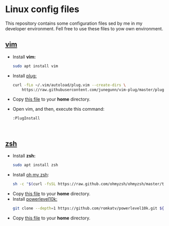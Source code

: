 # Linux config files

This repository contains some configuration files sed by me in my developer environment. Fell free to use these files to yow own environment.

## [vim](https://www.vim.org/)

- Install __vim:__
    ```bash
    sudo apt install vim
    ```
- Install [plug:](https://github.com/junegunn/vim-plug)
    ```bash
    curl -fLo ~/.vim/autoload/plug.vim --create-dirs \
        https://raw.githubusercontent.com/junegunn/vim-plug/master/plug.vim
    ```

- Copy [this file](./.vimrc) to your __home__ directory.
- Open vim, and then, execute this command:
    ```
    :PlugInstall
    ```

<br />

## [zsh](https://zsh.sourceforge.io/)

- Install __zsh:__
    ```bash
    sudo apt install zsh
    ```
- Install [oh my zsh](https://ohmyz.sh/):
    ```bash
    sh -c "$(curl -fsSL https://raw.github.com/ohmyzsh/ohmyzsh/master/tools/install.sh)"
    ```
- Copy [this file](./.zshrc) to your __home__ directory.
- Install [powerlevel10k:](https://github.com/romkatv/powerlevel10k)
    ```bash
    git clone --depth=1 https://github.com/romkatv/powerlevel10k.git ${ZSH_CUSTOM:-$HOME/.oh-my-zsh/custom}/themes/powerlevel10k
    ```
- Copy [this file](./.p10k.zsh) to your __home__ directory.